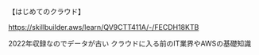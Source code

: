 【はじめてのクラウド】

https://skillbuilder.aws/learn/QV9CTT411A/-/FECDH18KTB

2022年収録なのでデータが古い
クラウドに入る前のIT業界やAWSの基礎知識
